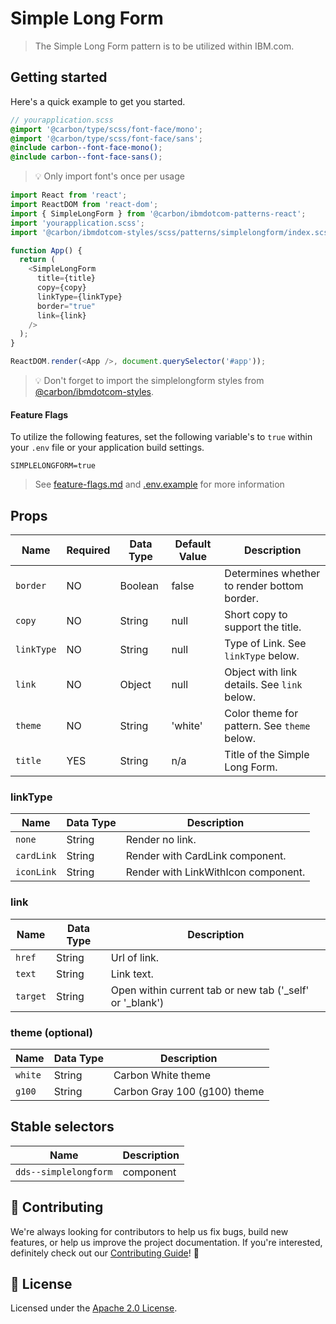 # Simple Long Form

> The Simple Long Form pattern is to be utilized within IBM.com.

## Getting started

Here's a quick example to get you started.

```scss
// yourapplication.scss
@import '@carbon/type/scss/font-face/mono';
@import '@carbon/type/scss/font-face/sans';
@include carbon--font-face-mono();
@include carbon--font-face-sans();
```

> 💡 Only import font's once per usage

```javascript
import React from 'react';
import ReactDOM from 'react-dom';
import { SimpleLongForm } from '@carbon/ibmdotcom-patterns-react';
import 'yourapplication.scss';
import '@carbon/ibmdotcom-styles/scss/patterns/simplelongform/index.scss';

function App() {
  return (
    <SimpleLongForm
      title={title}
      copy={copy}
      linkType={linkType}
      border="true"
      link={link}
    />
  );
}

ReactDOM.render(<App />, document.querySelector('#app'));
```

> 💡 Don't forget to import the simplelongform styles from
> [@carbon/ibmdotcom-styles](https://github.com/carbon-design-system/ibm-dotcom-library/blob/master/packages/styles).

#### Feature Flags

To utilize the following features, set the following variable's to `true` within
your `.env` file or your application build settings.

```
SIMPLELONGFORM=true
```

> See
> [feature-flags.md](https://github.com/carbon-design-system/ibm-dotcom-library/blob/master/packages/patterns-react/docs/feature-flags.md)
> and
> [.env.example](https://github.com/carbon-design-system/ibm-dotcom-library/blob/master/packages/patterns-react/.env.example)
> for more information

## Props

| Name       | Required | Data Type | Default Value | Description                                 |
| ---------- | -------- | --------- | ------------- | ------------------------------------------- |
| `border`   | NO       | Boolean   | false         | Determines whether to render bottom border. |
| `copy`     | NO       | String    | null          | Short copy to support the title.            |
| `linkType` | NO       | String    | null          | Type of Link. See `linkType` below.         |
| `link`     | NO       | Object    | null          | Object with link details. See `link` below. |
| `theme`    | NO       | String    | 'white'       | Color theme for pattern. See `theme` below. |
| `title`    | YES      | String    | n/a           | Title of the Simple Long Form.              |

### linkType

| Name       | Data Type | Description                         |
| ---------- | --------- | ----------------------------------- |
| `none`     | String    | Render no link.                     |
| `cardLink` | String    | Render with CardLink component.     |
| `iconLink` | String    | Render with LinkWithIcon component. |

### link

| Name     | Data Type | Description                                                |
| -------- | --------- | ---------------------------------------------------------- |
| `href`   | String    | Url of link.                                               |
| `text`   | String    | Link text.                                                 |
| `target` | String    | Open within current tab or new tab ('\_self' or '\_blank') |

### theme (optional)

| Name    | Data Type | Description                  |
| ------- | --------- | ---------------------------- |
| `white` | String    | Carbon White theme           |
| `g100`  | String    | Carbon Gray 100 (g100) theme |

## Stable selectors

| Name                  | Description |
| --------------------- | ----------- |
| `dds--simplelongform` | component   |

## 🙌 Contributing

We're always looking for contributors to help us fix bugs, build new features,
or help us improve the project documentation. If you're interested, definitely
check out our
[Contributing Guide](https://github.com/carbon-design-system/ibm-dotcom-library/blob/master/.github/CONTRIBUTING.md)!
👀

## 📝 License

Licensed under the
[Apache 2.0 License](https://github.com/carbon-design-system/ibm-dotcom-library/blob/master/LICENSE).

